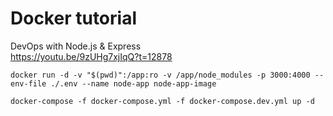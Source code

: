 # Docker tutorial

DevOps with Node.js & Express  
https://youtu.be/9zUHg7xjIqQ?t=12878

`docker run -d -v "$(pwd)":/app:ro -v /app/node_modules -p 3000:4000 --env-file ./.env --name node-app node-app-image`

`docker-compose -f docker-compose.yml -f docker-compose.dev.yml up -d`
